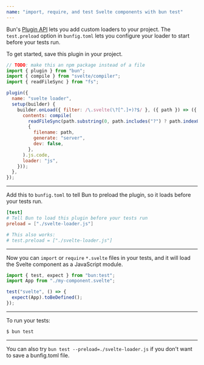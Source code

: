 ```yaml
---
name: "import, require, and test Svelte components with bun test"
---
```


Bun's [Plugin API](/docs/runtime/plugins) lets you add custom loaders to your project. The `test.preload` option in `bunfig.toml` lets you configure your loader to start before your tests run.

To get started, save this plugin in your project.

```ts#svelte-loader.js
// TODO: make this an npm package instead of a file
import { plugin } from "bun";
import { compile } from "svelte/compiler";
import { readFileSync } from "fs";

plugin({
  name: "svelte loader",
  setup(builder) {
    builder.onLoad({ filter: /\.svelte(\?[^.]+)?$/ }, ({ path }) => ({
      contents: compile(
        readFileSync(path.substring(0, path.includes("?") ? path.indexOf("?") : path.length), "utf-8"),
        {
          filename: path,
          generate: "server",
          dev: false,
        },
      ).js.code,
      loader: "js",
    }));
  },
});
```

---

Add this to `bunfig.toml` to tell Bun to preload the plugin, so it loads before your tests run.

```toml#bunfig.toml
[test]
# Tell Bun to load this plugin before your tests run
preload = ["./svelte-loader.js"]

# This also works:
# test.preload = ["./svelte-loader.js"]
```

---

Now you can `import` or `require` `*.svelte` files in your tests, and it will load the Svelte component as a JavaScript module.

```ts#hello-svelte.test.ts
import { test, expect } from "bun:test";
import App from "./my-component.svelte";

test("svelte", () => {
  expect(App).toBeDefined();
});
```

---

To run your tests:

```bash
$ bun test
```

---

You can also try `bun test --preload=./svelte-loader.js` if you don't want to save a bunfig.toml file.
